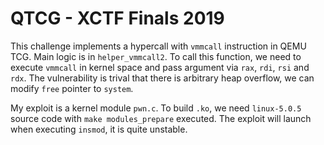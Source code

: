 # QTCG - XCTF Finals 2019

This challenge implements a hypercall with `vmmcall` instruction in QEMU TCG. Main logic is in `helper_vmmcall2`.
To call this function, we need to execute `vmmcall` in kernel space and pass argument via `rax`, `rdi`, `rsi` and `rdx`.
The vulnerability is trival that there is arbitrary heap overflow, we can modify `free` pointer to `system`.

My exploit is a kernel module `pwn.c`. To build `.ko`, we need `linux-5.0.5` source code with `make modules_prepare` executed. The exploit will launch when executing `insmod`, it is quite unstable.